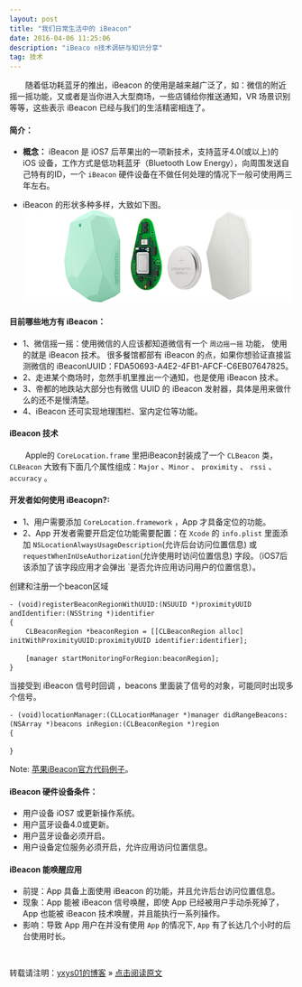```yaml
---
layout: post
title: "我们日常生活中的 iBeacon"
date: 2016-04-06 11:25:06 
description: "iBeaco n技术调研与知识分享"
tag: 技术
---
```


　　随着低功耗蓝牙的推出，iBeacon 的使用是越来越广泛了，如：微信的附近摇一摇功能，又或者是当你进入大型商场，一些店铺给你推送通知，VR 场景识别等等，这些表示 iBeacon 已经与我们的生活精密相连了。  

#### 简介：  

* **概念：** iBeacon 是 iOS7 后苹果出的一项新技术，支持蓝牙4.0(或以上)的 iOS 设备，工作方式是低功耗蓝牙（Bluetooth Low Energy），向周围发送自己特有的ID，一个 `iBeacon` 硬件设备在不做任何处理的情况下一般可使用两三年左右。

* iBeacon 的形状多种多样，大致如下图。
![](/images/posts/iBeacon/iBeacon.png)


#### 目前哪些地方有 iBeacon：
* 1、微信摇一摇：使用微信的人应该都知道微信有一个 `周边摇一摇` 功能， 使用的就是 iBeacon 技术。 很多餐馆都部有 iBeacon 的点，如果你想验证直接监测微信的 iBeaconUUID：FDA50693-A4E2-4FB1-AFCF-C6EB07647825。  
* 2、走进某个商场时，忽然手机里推出一个通知，也是使用 iBeacon 技术。   
* 3、帝都的地跌站大部分也有微信 UUID 的 iBeacon 发射器，具体是用来做什么的还不是慢清楚。  
* 4、iBeacon 还可实现地理围栏、室内定位等功能。
  

#### iBeacon 技术 
　　Apple的 `CoreLocation.frame` 里把iBeacon封装成了一个 `CLBeacon` 类，`CLBeacon` 大致有下面几个属性组成：`Major` 、`Minor` 、 `proximity` 、 `rssi` 、 `accuracy` 。   
 

     
   
#### 开发者如何使用 iBeacopn?:         
* 1、用户需要添加 `CoreLocation.framework` ，App 才具备定位的功能。
* 2、App 开发者需要开启定位功能需要配置：在 `Xcode` 的 `info.plist` 里面添加 `NSLocationAlwaysUsageDescription`(允许后台访问位置信息) 或 `requestWhenInUseAuthorization`(允许使用时访问位置信息) 字段。（iOS7后该添加了该字段应用才会弹出 `是否允许应用访问用户的位置信息）。



创建和注册一个beacon区域   

```
- (void)registerBeaconRegionWithUUID:(NSUUID *)proximityUUID andIdentifier:(NSString *)identifier
{
    CLBeaconRegion *beaconRegion = [[CLBeaconRegion alloc] initWithProximityUUID:proximityUUID identifier:identifier];
    
    [manager startMonitoringForRegion:beaconRegion];
}
``` 

当接受到 iBeacon 信号时回调 ，beacons 里面装了信号的对象，可能同时出现多个信号。   
```
- (void)locationManager:(CLLocationManager *)manager didRangeBeacons:(NSArray *)beacons inRegion:(CLBeaconRegion *)region
{

}
``` 



Note: [苹果iBeacon官方代码例子](https://developer.apple.com/library/prerelease/content/samplecode/AirLocate/Introduction/Intro.html)。    

#### iBeacon 硬件设备条件：
* 用户设备 iOS7 或更新操作系统。
* 用户蓝牙设备4.0或更新。
* 用户蓝牙设备必须开启。
* 用户设备定位服务必须开启，允许应用访问位置信息。




#### iBeacon 能唤醒应用
* 前提：App 具备上面使用 iBeacon 的功能，并且允许后台访问位置信息。
* 现象：App 能被 iBeacon 信号唤醒，即使 App 已经被用户手动杀死掉了，App 也能被 iBeacon 技术唤醒，并且能执行一系列操作。
* 影响：导致 App 用户在并没有使用 `App` 的情况下, `App` 有了长达几个小时的后台使用时长。

<br>

转载请注明：[yxys01的博客](http://baixin) » [点击阅读原文](https://yxys01.github.io2016/04/iBeacon/)      
